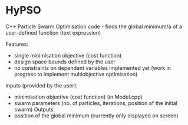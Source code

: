 # HyPSO
C++ Particle Swarm Optimisation code - finds the global minimum/a of a user-defined function (text expression)

Features:
- single minimisation objective (cost function)
- design space bounds defined by the user 
- no constraints on dependent variables implemented yet (work in progress to implement multiobjective optimisation)

Inputs (provided by the user):
- minimisation objective (cost function) (in Model.cpp)
- swarm parameters (no. of particles, iterations, position of the initial swarm)
Outputs:
- position of the global minimum (currently only displayed on screen) 
